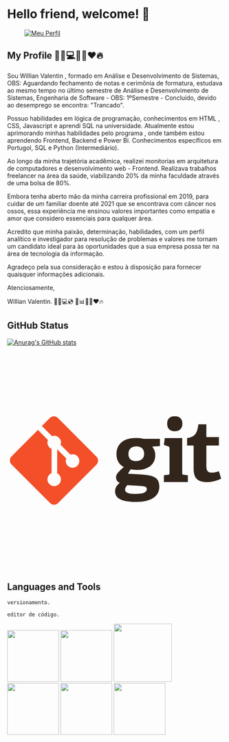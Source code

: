 # Hello friend, welcome! 👋

<div>
<figure height="145" widht="145" class="snip1325 hover"><a href="#"><img src="https://avatars.githubusercontent.com/u/142448070?v=4" alt="Meu Perfil"/></a></figure>
</div>

## My Profile 👨🏻💻🤖🤓❤️🔥
<p> Sou Willian Valentin , formado em Análise e Desenvolvimento de Sistemas, OBS: Aguardando fechamento de notas e cerimônia de formatura, estudava ao mesmo tempo no último semestre de Análise e Desenvolvimento de Sistemas, Engenharia de Software - OBS:  1ºSemestre - Concluído, devido ao desemprego se encontra: "Trancado". 
 
Possuo habilidades em lógica de programação, conhecimentos em HTML , CSS, Javascript e aprendi SQL na universidade. Atualmente estou aprimorando minhas habilidades pelo programa <FordEnter>, onde também estou aprendendo Frontend, Backend e Power Bi. Conhecimentos específicos em Portugol, SQL e Python (Intermediário).
 
Ao longo da minha trajetória acadêmica, realizei monitorias em arquitetura de computadores e desenvolvimento web - Frontend. Realizava trabalhos freelancer na área da saúde, viabilizando 20% da minha faculdade através de uma bolsa de 80%.
 
Embora tenha aberto mão da minha carreira profissional em 2019, para cuidar de um familiar doente até 2021 que se encontrava com câncer nos ossos, essa experiência me ensinou valores importantes como empatia e amor que considero essenciais para qualquer área.
 
Acredito que minha paixão, determinação, habilidades, com um perfil analítico e investigador para resolução de problemas e valores me tornam um candidato ideal para às oportunidades que a sua empresa possa ter na área de tecnologia da informação.
 
Agradeço pela sua consideração e estou à disposição para fornecer quaisquer informações adicionais.
 
Atenciosamente,
 
Willian Valentin. 👨🏻💻💿 💾📊🤖🤓❤️🔥</p>

## GitHub Status
[![Anurag's GitHub stats](https://github-readme-stats.vercel.app/api?username=WillTechWork)](https://github.com/WillTechWork/github-readme-stats)

<svg viewBox="0 0 128 128">
<path fill="#31251C" d="M76.397 55.676c-2.737 0-4.775 1.344-4.775 4.579 0 2.437 1.343 4.129 4.628 4.129 2.784 0 4.676-1.641 4.676-4.23 0-2.934-1.693-4.478-4.529-4.478zm-5.471 22.84c-.648.795-1.294 1.64-1.294 2.637 0 1.989 2.536 2.587 6.021 2.587 2.885 0 6.816-.202 6.816-2.885 0-1.595-1.892-1.693-4.281-1.843l-7.262-.496zm14.725-22.69c.895 1.145 1.842 2.737 1.842 5.026 0 5.522-4.329 8.756-10.597 8.756-1.594 0-3.037-.198-3.932-.447l-1.642 2.637 4.875.297c8.608.549 13.682.798 13.682 7.413 0 5.723-5.024 8.955-13.682 8.955-9.006 0-12.438-2.289-12.438-6.218 0-2.24.996-3.431 2.737-5.076-1.643-.694-2.189-1.937-2.189-3.281 0-1.095.547-2.09 1.443-3.036.896-.944 1.891-1.891 3.084-2.985-2.438-1.194-4.278-3.781-4.278-7.464 0-5.721 3.781-9.65 11.393-9.65 2.14 0 3.435.197 4.578.498h9.703v4.228l-4.579.347zm13.332-9.04c-2.837 0-4.479-1.643-4.479-4.48 0-2.833 1.642-4.377 4.479-4.377 2.886 0 4.527 1.543 4.527 4.377.001 2.837-1.641 4.48-4.527 4.48zm-6.42 29.9v-3.929l2.539-.348c.696-.1.795-.249.795-.997V56.785c0-.546-.148-.896-.647-1.044l-2.687-.946.547-4.028h10.301v20.646c0 .798.048.896.796.997l2.538.348v3.929H92.563v-.001zm33.857-1.93c-2.141 1.043-5.274 1.99-8.112 1.99-5.92 0-8.158-2.386-8.158-8.011V55.7c0-.297 0-.497-.399-.497h-3.482v-4.428c4.38-.499 6.12-2.688 6.667-8.111h4.728v7.067c0 .347 0 .498.398.498h7.015v4.975h-7.413v11.89c0 2.935.697 4.079 3.383 4.079 1.395 0 2.836-.347 4.03-.795l1.343 4.378z"></path><path fill="#F34F29" d="M52.7 61.7L29.951 38.952a3.355 3.355 0 00-4.744 0l-4.724 4.724 5.991 5.992a3.983 3.983 0 014.1.956 3.988 3.988 0 01.947 4.125l5.775 5.775a3.988 3.988 0 014.125 6.593 3.992 3.992 0 01-6.516-4.342l-5.386-5.386-.001 14.174a3.992 3.992 0 011.056 6.401 3.993 3.993 0 11-4.339-6.518V57.141a3.99 3.99 0 01-2.167-5.236l-5.906-5.908L2.563 61.595a3.356 3.356 0 000 4.747L25.312 89.09a3.357 3.357 0 004.746 0L52.7 66.446a3.355 3.355 0 000-4.746z"></path><path fill="none" d="M1.58 37.928h124.84v52.143H1.58z"></path></svg>

## Languages and Tools
 ~~~github
 versionamento.
 ~~~
 ~~~visual studio code
 editor de código.
 ~~~
<div>
 <img height="120" widht="120" src="https://cdn.jsdelivr.net/gh/devicons/devicon/icons/github/github-original.svg"/>         
<img height="120" widht="120" src="https://cdn.jsdelivr.net/gh/devicons/devicon/icons/vscode/vscode-original-wordmark.svg"/>            
<img height="135" widht="135" src="https://cdn.jsdelivr.net/gh/devicons/devicon/icons/git/git-original-wordmark.svg"/>          
<img height="120" widht="120" src="https://cdn.jsdelivr.net/gh/devicons/devicon/icons/html5/html5-original.svg"/>
<img height="120" widht="120" src="https://cdn.jsdelivr.net/gh/devicons/devicon/icons/css3/css3-original.svg"/>
<img height="120" widht="120" src="https://cdn.jsdelivr.net/gh/devicons/devicon/icons/javascript/javascript-original.svg" />
          
</div>          
                  
<!--
**WillTechWork/WillTechWork** is a ✨ _special_ ✨ repository because its `README.md` (this file) appears on your GitHub profile.

Here are some ideas to get you started:

- 🔭 I’m currently working on ...
- 🌱 I’m currently learning ...
- 👯 I’m looking to collaborate on ...
- 🤔 I’m looking for help with ...
- 💬 Ask me about ...
- 📫 How to reach me: ...
- 😄 Pronouns: ...
- ⚡ Fun fact: ...
-->
